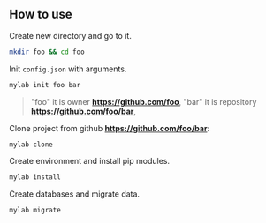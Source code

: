 ## How to use


Create new directory and go to it.
```bash
mkdir foo && cd foo
```



Init ```config.json``` with arguments.


```bash
mylab init foo bar
```
> "foo" it is owner **https://github.com/foo**,
> "bar" it is repository **https://github.com/foo/bar**,


Clone project from github **https://github.com/foo/bar**:
```bash
mylab clone
```



Create environment and install pip modules.
```bash
mylab install
```



Create databases and migrate data.
```bash
mylab migrate
```
